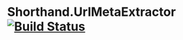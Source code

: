 # Shorthand.UrlMetaExtractor [![Build Status](https://travis-ci.org/karl-sjogren/Shorthand.UrlMetaExtractor.svg?branch=master)](https://travis-ci.org/karl-sjogren/Shorthand.UrlMetaExtractor)